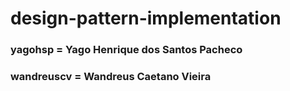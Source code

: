 # design-pattern-implementation
 
### yagohsp = Yago Henrique dos Santos Pacheco
### wandreuscv = Wandreus Caetano Vieira
